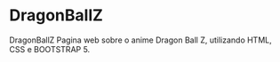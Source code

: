 # DragonBallZ
DragonBallZ
Pagina web sobre o anime Dragon Ball Z, utilizando HTML, CSS e BOOTSTRAP 5.
